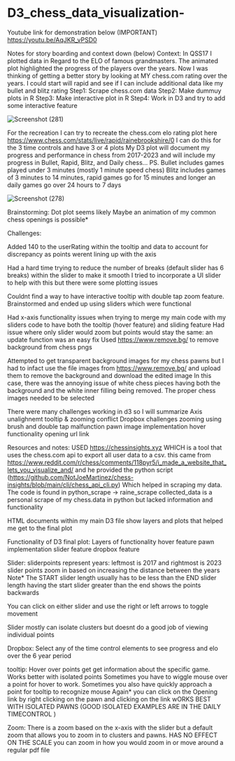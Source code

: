 # D3_chess_data_visualization-

Youtube link for demonstration below
(IMPORTANT)
https://youtu.be/AqJKR_vPSD0

Notes for story boarding and context down (below)
Context:
In QSS17 I plotted data in Regard to the ELO of famous grandmasters. The animated plot highlighted the 
progress of the players over the years. Now I was thinking of getting a better story by looking at MY
chess.com rating over the years. I could start will rapid and see if I can include additional data like my 
bullet and blitz rating 
Step1: Scrape chess.com data
Step2: Make dummuy plots in R
Step3: Make interactive plot in R
Step4: Work in D3 and try to add some interactive feature 

![Screenshot (281)](https://github.com/user-attachments/assets/fe972e86-0be4-45a7-b054-5c2d0a402d88)


For the recreation I can try to recreate the chess.com elo rating plot here https://www.chess.com/stats/live/rapid/rainebrookshire/0
I can do this for the 3 time controls and have 3 or 4 plots
My D3 plot will document my progress and performance in chess from 2017-2023 and will include my progress 
in Bullet, Rapid, Blitz, and Daily chess... PS. Bullet includes games played under 3 minutes (mostly 1 minute speed chess)
Blitz includes games of 3 minutes to 14 minutes, rapid games go for 15 minutes and longer an daily games go 
over 24 hours to 7 days 

![Screenshot (278)](https://github.com/user-attachments/assets/59d96661-2d81-493b-a5a5-dbbce4608d4f)


Brainstorming:
Dot plot seems likely 
Maybe an animation of my common chess openings is possible*


Challenges:

Added 140 to the userRating within the tooltip and data to account for discrepancy  as points werent lining up with the axis 

Had a hard time trying to reduce the number of breaks (default slider has 6 breaks) within the slider to make it smooth
I tried to incorporate a UI slider to help with this but there were some plotting issues 

Couldnt find a way to have interactive tooltip with double tap zoom feature. Brainstormed and ended up 
using sliders which were functional  

Had x-axis functionality issues when trying to merge my main code with my sliders code to have both the tooltip 
(hover feature) and sliding feature 
Had issue where only slider would zoom but points would stay the same: an update function was an easy fix 
Used https://www.remove.bg/ to remove background from chess pngs



Attempted to get transparent background images for my chess pawns but I had to infact use the file images from 
https://www.remove.bg/ and upload them to remove the background and download the edited image 
In this case, there was the annoying issue of white chess pieces having both the background and the white inner filling 
being removed. The proper chess images needed to be selected 

There were many challenges working in d3 so I will summarize
Axis unalighnemt 
tooltip & zooming conflict 
Dropbox challenges
zooming using brush and double tap malfunction
pawn image implementation
hover functionality 
opening url link 

Resources and notes: 
USED https://chessinsights.xyz WHICH is a tool that uses the chess.com api to export all user data to a csv. 
this came from https://www.reddit.com/r/chess/comments/118pyr5/i_made_a_website_that_lets_you_visualize_and/
and he provided the python script (https://github.com/NotJoeMartinez/chess-insights/blob/main/cli/chess_api_cli.py)
Which helped in scraping my data. The code is found in python_scrape -> raine_scrape
collected_data is a personal scrape of my chess.data in python but lacked information and functionality 

HTML documents within my main D3 file show layers and plots that helped me get to the final plot 


Functionality of D3 final plot:
Layers of functionality 
hover feature 
pawn implementation 
slider feature 
dropbox feature 


Slider:
sliderpoints represent years: leftmost is 2017 and rightmost is 2023
slider points zoom in based on increasing the distance between the years 
Note* The START slider length usually has to be less than the END slider length 
having the start slider greater than the end shows the points backwards 

You can click on either slider and use the right or left arrows to toggle movement 

Slider mostly can isolate clusters but doesnt do a good job of viewing individual points  

Dropbox:
Select any of the time control elements to see progress and elo over the 6 year period 

tooltip: 
Hover over points get get information about the specific game. Works better with isolated points 
Sometimes you have to wiggle mouse over a point for hover to work. Sometimes you also have quickly 
approach a point for tooltip to recognize mouse
Again* you can click on the Opening link by right clicking on the pawn and clicking on the link 
wORKS BEST WITH ISOLATED PAWNS (GOOD ISOLATED EXAMPLES ARE IN THE DAILY TIMECONTROL )

Zoom: 
There is a zoom based on the x-axis with the slider 
but a default zoom that allows you to zoom in to clusters and pawns. HAS NO EFFECT ON THE SCALE
you can zoom in how you would zoom in or move around a regular pdf file 

